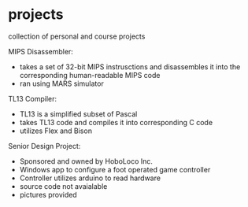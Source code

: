 # projects
collection of personal and course projects

MIPS Disassembler: 
- takes a set of 32-bit MIPS instrusctions and disassembles it into the corresponding 
  human-readable MIPS code 
- ran using MARS simulator

TL13 Compiler:
- TL13 is a simplified subset of Pascal
- takes TL13 code and compiles it into corresponding C code
- utilizes Flex and Bison

Senior Design Project:
- Sponsored and owned by HoboLoco Inc.
- Windows app to configure a foot operated game controller
- Controller utilizes arduino to read hardware
- source code not avaialable
- pictures provided 
